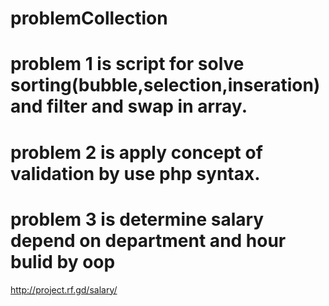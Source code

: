# problemCollection
# problem 1 is script for solve sorting(bubble,selection,inseration) and filter and swap in  array.
# problem 2 is apply concept of validation by use php syntax.
# problem 3 is determine salary depend on department and hour bulid by oop
 http://project.rf.gd/salary/
